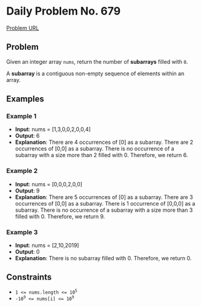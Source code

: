 # Daily Problem No. 679

[Problem URL](https://leetcode.com/problems/number-of-zero-filled-subarrays/?envType=daily-question&envId=2025-08-19)

## Problem

Given an integer array `nums`, return the number of **subarrays** filled with `0`.

A **subarray** is a contiguous non-empty sequence of elements within an array.

## Examples

### Example 1

- **Input**: nums = [1,3,0,0,2,0,0,4]
- **Output**: 6
- **Explanation**: 
  There are 4 occurrences of [0] as a subarray.
  There are 2 occurrences of [0,0] as a subarray.
  There is no occurrence of a subarray with a size more than 2 filled with 0. Therefore, we return 6.

### Example 2

- **Input**: nums = [0,0,0,2,0,0]
- **Output**: 9
- **Explanation**:
  There are 5 occurrences of [0] as a subarray.
  There are 3 occurrences of [0,0] as a subarray.
  There is 1 occurrence of [0,0,0] as a subarray.
  There is no occurrence of a subarray with a size more than 3 filled with 0. Therefore, we return 9.

### Example 3

- **Input**: nums = [2,10,2019]
- **Output**: 0
- **Explanation**: There is no subarray filled with 0. Therefore, we return 0.

## Constraints

- <code>1 <= nums.length <= 10<sup>5</sup></code>
- <code>-10<sup>9</sup> <= nums[i] <= 10<sup>9</sup></code>